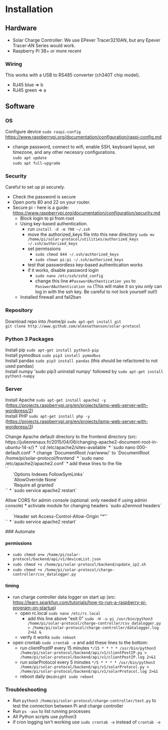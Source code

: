 

# Installation

## Hardware

* Solar Charge Controller: We use EPever Tracer3210AN, but any Epever Tracer-AN Series would work.
* Raspberry Pi 3B+ or more recent

### Wiring
This works with a USB to RS485 converter (ch340T chip model).
* RJ45 blue => b
* RJ45 green => a

## Software

### OS
Configure device `sudo raspi-config` https://www.raspberrypi.org/documentation/configuration/raspi-config.md <br>
* change password, connect to wifi, enable SSH, keyboard layout, set timezone, and any other necessry configurations.<br>
`sudo apt update`<br>
`sudo apt full-upgrade`

### Security
Careful to set up pi securely.
* Check the password is secure
* Open ports 80 and 22 on your router. 
* Secure pi - here is a guide: https://www.raspberrypi.org/documentation/configuration/security.md
	* Block login to pi from root
    * Using key-based authentication.
    	* run `install -d -m 700 ~/.ssh`
    	* move the authorized_keys file into this new directory `sudo mv /home/pi/solar-protocol/utilities/authorized_keys ~/.ssh/authorized_keys`
    	* set permissions
    		* `sudo chmod 644 ~/.ssh/authorized_keys`
			* `sudo chown pi:pi ~/.ssh/authorized_keys`
		* test that passwordless key-based authentication works
		* if it works, disable password login
			* `sudo nano /etc/ssh/sshd_config`
			* change this line `#PasswordAuthentication yes` to `PasswordAuthentication no` (This will make it so you only can log in with the ssh key. Be careful to not lock yourself out!)
    * Installed firewall and fail2ban

### Repository
Download repo into /home/pi
`sudo apt-get install git`<br>
`git clone http://www.github.com/alexnathanson/solar-protocol`

### Python 3 Packages
Install pip `sudo apt-get install python3-pip`<br>
Install pymodbus `sudo pip3 install pymodbus`<br>
Install pandas `sudo pip3 install pandas` (this should be refactored to not used pandas)<br>
Install numpy 'sudo pip3 uninstall numpy' followed by `sudo apt-get install python3-numpy`<br>

### Server
Install Apache `sudo apt-get install apache2 -y` (https://projects.raspberrypi.org/en/projects/lamp-web-server-with-wordpress/2)<br>
Install PHP `sudo apt-get install php -y` (https://projects.raspberrypi.org/en/projects/lamp-web-server-with-wordpress/3)<br>
<p>
Change Apache default directory to the frontend directory (src: https://julienrenaux.fr/2015/04/06/changing-apache2-document-root-in-ubuntu-14-x/)
* `cd /etc/apache2/sites-available`
* `sudo nano 000-default.conf`
	* change `DocumentRoot /var/www/` to `DocumentRoot /home/pi/solar-protocol/frontend`
* `sudo nano /etc/apache2/apache2.conf`
	* add these lines to the file<br>
	`<Directory /home/pi/solar-protocol/frontend/>`<br>
	&nbsp;&nbsp;&nbsp;&nbsp;&nbsp;&nbsp;`Options Indexes FollowSymLinks`<br>
	&nbsp;&nbsp;&nbsp;&nbsp;&nbsp;&nbsp;`AllowOverride None`<br>
	&nbsp;&nbsp;&nbsp;&nbsp;&nbsp;&nbsp;`Require all granted`<br>
	`</Directory>`
* `sudo service apache2 restart`
</p>
<p>
Allow CORS for admin console (optional: only needed if using admin console)
* activiate module for changing headers `sudo a2enmod headers`<br>
	`<Directory /home/pi/solar-protocol/frontend/admin/>`<br>
	&nbsp;&nbsp;&nbsp;&nbsp;&nbsp;&nbsp;`Header set Access-Control-Allow-Origin "*"`<br>
	`</Directory>`
* `sudo service apache2 restart`
</p>
### Automate

#### permissions
* `sudo chmod a+w /home/pi/solar-protocol/backend/api/v1/deviceList.json`
* `sudo chmod +x /home/pi/solar-protocol/backend/update_ip2.sh`
* `sudo chmod +x /home/pi/solar-protocol/charge-controller/csv_datalogger.py`

#### timing
* run charge controller data logger on start up (src: https://learn.sparkfun.com/tutorials/how-to-run-a-raspberry-pi-program-on-startup)
	* open rc.local `sudo nano /etc/rc.local`
		* add this line above "exit 0" `sudo -H -u pi /usr/bin/python3 /home/pi/solar-protocol/charge-controller/csv_datalogger.py > /home/pi/solar-protocol/charge-controller/datalogger.log 2>&1 &`
	* verify it works `sudo reboot`
* open crontab `sudo crontab -e` and add these lines to the bottom:
	* run clientPostIP every 15 minutes `*/15 * * * * /usr/bin/python3 /home/pi/solar-protocol/backend/api/v1/clientPostIP.py > /home/pi/solar-protocol/backend/api/v1/clientPostIP.log 2>&1`
	* run solarProtocol every 5 minutes `*/5 * * * * /usr/bin/python3 /home/pi/solar-protocol/backend/api/v1/solarProtocol.py > /home/pi/solar-protocol/backend/api/v1/solarProtocol.log 2>&1`
	* reboot daily `@midnight sudo reboot`	

### Troubleshooting
* Run `python3 /home/pi/solar-protocol/charge-controller/test.py` to test the connection between Pi and charge controller
* Run `ps -aux` to list running processes
* All Python scripts use python3
* if cron logging isn't working use `sudo crontab -e` instead of `crontab -e`